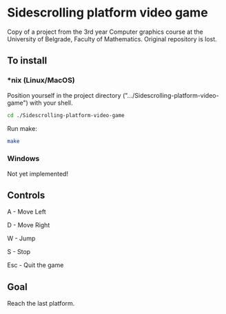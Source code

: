 # Sidescrolling platform video game

Copy of a project from the 3rd year Computer graphics course at the
University of Belgrade, Faculty of Mathematics.
Original repository is lost.

## To install

### *nix (Linux/MacOS)

Position yourself in the project directory (".../Sidescrolling-platform-video-game") with your shell.

```bash
cd ./Sidescrolling-platform-video-game
```

Run make:

```bash
make
```

### Windows

Not yet implemented!

## Controls

A - Move Left

D - Move Right

W - Jump

S - Stop

Esc - Quit the game

## Goal

Reach the last platform.

